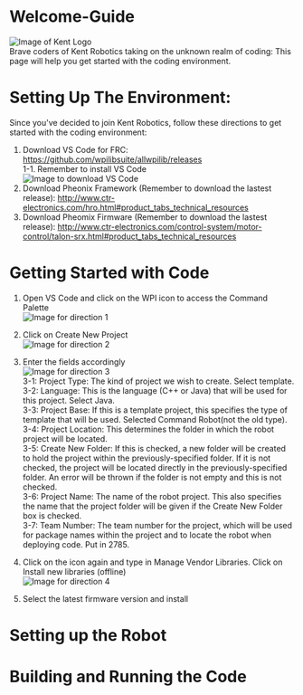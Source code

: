 # Welcome-Guide
![Image of Kent Logo](https://www.kent-school.edu/sites/default/files/styles/schoolyard_core_800_width/public/theme/logo.png) </br>
Brave coders of Kent Robotics taking on the unknown realm of coding: This page will help you get started with the coding environment. 

# Setting Up The Environment:
Since you've decided to join Kent Robotics, follow these directions to get started with the coding environment:

1. Download VS Code for FRC: https://github.com/wpilibsuite/allwpilib/releases </br>
 1-1. Remember to install VS Code </br>
 ![Image to download VS Code](https://docs.wpilib.org/en/stable/_images/ExecuteInstall.png)
2. Download Pheonix Framework (Remember to download the lastest release): http://www.ctr-electronics.com/hro.html#product_tabs_technical_resources
3. Download Pheomix Firmware (Remember to download the lastest release): http://www.ctr-electronics.com/control-system/motor-control/talon-srx.html#product_tabs_technical_resources

# Getting Started with Code

1. Open VS Code and click on the WPI icon to access the Command Palette </br>
 ![Image for direction 1](https://docs.wpilib.org/en/stable/_images/wpilib-extension-commands.png)

2. Click on Create New Project </br>
 ![Image for direction 2](https://docs.wpilib.org/en/stable/_images/create-new-project.png)
 
3. Enter the fields accordingly </br>
 ![Image for direction 3](https://docs.wpilib.org/en/stable/_images/new-project-creator.png) </br>
 3-1: Project Type: The kind of project we wish to create. Select template. </br>
 3-2: Language: This is the language (C++ or Java) that will be used for this project. Select Java.</br>
 3-3: Project Base: If this is a template project, this specifies the type of template that will be used. Selected Command Robot(not the old type).</br>
 3-4: Project Location: This determines the folder in which the robot project will be located. </br>
 3-5: Create New Folder: If this is checked, a new folder will be created to hold the project within the previously-specified folder. If it is not checked, the project will be located directly in the previously-specified folder. An error will be thrown if the folder is not empty and this is not checked. </br>
 3-6: Project Name: The name of the robot project. This also specifies the name that the project folder will be given if the Create New Folder box is checked. </br>
 3-7: Team Number: The team number for the project, which will be used for package names within the project and to locate the robot when deploying code. Put in 2785. </br>

4. Click on the icon again and type in Manage Vendor Libraries. Click on Install new libraries (offline) </br>
 ![Image for direction 4](https://docs.wpilib.org/en/stable/_images/adding-offline-library.png)
5. Select the latest firmware version and install </br>

# Setting up the Robot


# Building and Running the Code
